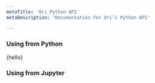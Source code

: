 ```yaml
---
metaTitle: 'Qri Python API'
metaDescription: 'Documentation for Qri’s Python API'

---
```

<!--

To edit the API documentation, edit the docstrings in:
https://github.com/qri-io/qri-python

To update the API documentation that displays on the website, run the script in:
https://github.com/qri-io/website/blob/master/scripts/update_python_api.py

-->

### Using from Python

{hello}

### Using from Jupyter


